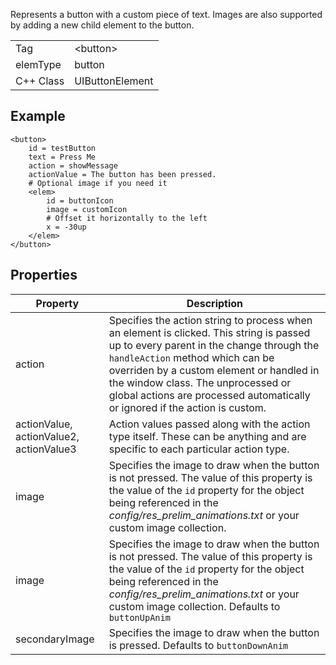 Represents a button with a custom piece of text. Images are also supported by adding a new child element to the button.

| | |
|-|-|
Tag | &lt;button&gt;
elemType | button
C++ Class | UIButtonElement


## Example
```
<button>
	id = testButton
	text = Press Me
	action = showMessage
	actionValue = The button has been pressed.
	# Optional image if you need it
	<elem>
		id = buttonIcon
		image = customIcon
		# Offset it horizontally to the left
		x = -30up
	</elem>
</button>
```

## Properties

Property | Description
-------- | -----------
action | Specifies the action string to process when an element is clicked. This string is passed up to every parent in the change through the `handleAction` method which can be overriden by a custom element or handled in the window class. The unprocessed or global actions are processed automatically or ignored if the action is custom.
actionValue, actionValue2, actionValue3 | Action values passed along with the action type itself. These can be anything and are specific to each particular action type.
image | Specifies the image to draw when the button is not pressed. The value of this property is the value of the `id` property for the object being referenced in the *config/res_prelim_animations.txt* or your custom image collection.
image | Specifies the image to draw when the button is not pressed. The value of this property is the value of the `id` property for the object being referenced in the *config/res_prelim_animations.txt* or your custom image collection. Defaults to `buttonUpAnim`
secondaryImage | Specifies the image to draw when the button is pressed. Defaults to `buttonDownAnim`